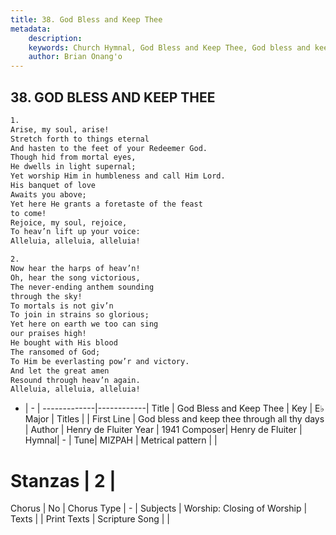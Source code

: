 ```yaml
---
title: 38. God Bless and Keep Thee
metadata:
    description: 
    keywords: Church Hymnal, God Bless and Keep Thee, God bless and keep thee through all thy days, 
    author: Brian Onang'o
---
```



## 38. GOD BLESS AND KEEP THEE

```txt
1.
Arise, my soul, arise!
Stretch forth to things eternal
And hasten to the feet of your Redeemer God.
Though hid from mortal eyes,
He dwells in light supernal;
Yet worship Him in humbleness and call Him Lord.
His banquet of love
Awaits you above;
Yet here He grants a foretaste of the feast
to come!
Rejoice, my soul, rejoice,
To heav’n lift up your voice:
Alleluia, alleluia, alleluia!

2.
Now hear the harps of heav’n!
Oh, hear the song victorious,
The never-ending anthem sounding
through the sky!
To mortals is not giv’n
To join in strains so glorious;
Yet here on earth we too can sing
our praises high!
He bought with His blood
The ransomed of God;
To Him be everlasting pow’r and victory.
And let the great amen
Resound through heav’n again.
Alleluia, alleluia, alleluia!
```

- |   -  |
-------------|------------|
Title | God Bless and Keep Thee |
Key | E♭ Major |
Titles |  |
First Line | God bless and keep thee through all thy days |
Author | Henry de Fluiter
Year | 1941
Composer| Henry de Fluiter |
Hymnal|  - |
Tune| MIZPAH |
Metrical pattern | |
# Stanzas | 2 |
Chorus | No |
Chorus Type | - |
Subjects | Worship: Closing of Worship |
Texts |  |
Print Texts | 
Scripture Song |  |
  
